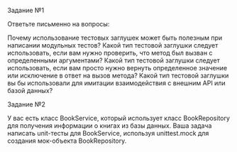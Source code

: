Задание №1

Ответьте письменно на вопросы:

Почему использование тестовых заглушек может быть полезным при написании модульных тестов?
Какой тип тестовой заглушки следует использовать, если вам нужно проверить, что метод был вызван с определенными аргументами?
Какой тип тестовой заглушки следует использовать, если вам просто нужно вернуть определенное значение или исключение в ответ на вызов метода?
Какой тип тестовой заглушки вы бы использовали для имитации взаимодействия с внешним API или базой данных?

Задание №2

У вас есть класс BookService, который использует класс BookRepository для получения информации о книгах из базы данных. Ваша задача написать unit-тесты для BookService, используя unittest.mock для создания мок-объекта BookRepository.